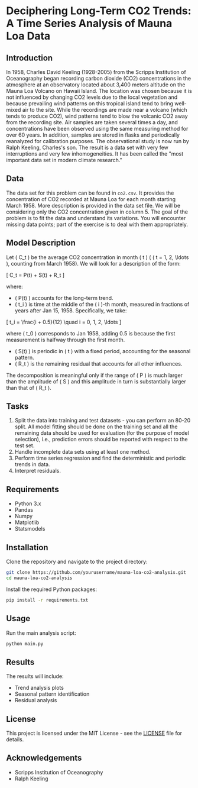 # Deciphering Long-Term CO2 Trends: A Time Series Analysis of Mauna Loa Data

## Introduction

In 1958, Charles David Keeling (1928-2005) from the Scripps Institution of Oceanography began recording carbon dioxide (CO2) concentrations in the atmosphere at an observatory located about 3,400 meters altitude on the Mauna Loa Volcano on Hawaii Island. The location was chosen because it is not influenced by changing CO2 levels due to the local vegetation and because prevailing wind patterns on this tropical island tend to bring well-mixed air to the site. While the recordings are made near a volcano (which tends to produce CO2), wind patterns tend to blow the volcanic CO2 away from the recording site. Air samples are taken several times a day, and concentrations have been observed using the same measuring method for over 60 years. In addition, samples are stored in flasks and periodically reanalyzed for calibration purposes. The observational study is now run by Ralph Keeling, Charles's son. The result is a data set with very few interruptions and very few inhomogeneities. It has been called the "most important data set in modern climate research."

## Data

The data set for this problem can be found in `co2.csv`. It provides the concentration of CO2 recorded at Mauna Loa for each month starting March 1958. More description is provided in the data set file. We will be considering only the CO2 concentration given in column 5. The goal of the problem is to fit the data and understand its variations. You will encounter missing data points; part of the exercise is to deal with them appropriately.

## Model Description

Let \( C_t \) be the average CO2 concentration in month \( t \) ( \( t = 1, 2, \ldots \), counting from March 1958). We will look for a description of the form:

\[ C_t = P(t) + S(t) + R_t \]

where:

- \( P(t) \) accounts for the long-term trend.
- \( t_i \) is time at the middle of the \( i \)-th month, measured in fractions of years after Jan 15, 1958. Specifically, we take:

\[ t_i = \frac{i + 0.5}{12} \quad i = 0, 1, 2, \ldots \]

where \( t_0 \) corresponds to Jan 1958, adding 0.5 is because the first measurement is halfway through the first month.

- \( S(t) \) is periodic in \( t \) with a fixed period, accounting for the seasonal pattern.
- \( R_t \) is the remaining residual that accounts for all other influences.

The decomposition is meaningful only if the range of \( P \) is much larger than the amplitude of \( S \) and this amplitude in turn is substantially larger than that of \( R_t \).

## Tasks

1. Split the data into training and test datasets - you can perform an 80-20 split. All model fitting should be done on the training set and all the remaining data should be used for evaluation (for the purpose of model selection), i.e., prediction errors should be reported with respect to the test set.
2. Handle incomplete data sets using at least one method.
3. Perform time series regression and find the deterministic and periodic trends in data.
4. Interpret residuals.

## Requirements

- Python 3.x
- Pandas
- Numpy
- Matplotlib
- Statsmodels

## Installation

Clone the repository and navigate to the project directory:

```bash
git clone https://github.com/yourusername/mauna-loa-co2-analysis.git
cd mauna-loa-co2-analysis
```
Install the required Python packages:
``` bash 
pip install -r requirements.txt
```
## Usage

Run the main analysis script:

```bash
python main.py
```
## Results

The results will include:

- Trend analysis plots
- Seasonal pattern identification
- Residual analysis

## License

This project is licensed under the MIT License - see the [LICENSE](LICENSE) file for details.

## Acknowledgements

- Scripps Institution of Oceanography
- Ralph Keeling


